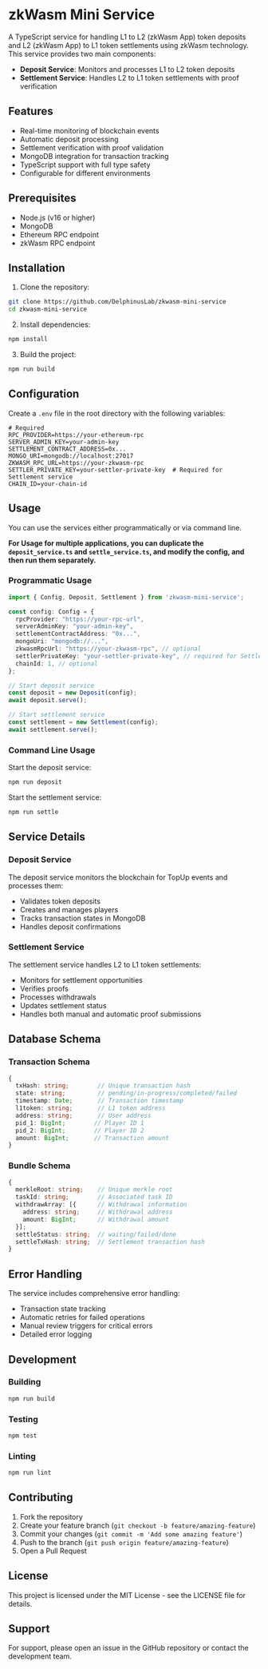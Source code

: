 ﻿# zkWasm Mini Service

A TypeScript service for handling L1 to L2 (zkWasm App) token deposits and L2 (zkWasm App) to L1 token settlements using zkWasm technology. This service provides two main components:

- **Deposit Service**: Monitors and processes L1 to L2 token deposits
- **Settlement Service**: Handles L2 to L1 token settlements with proof verification

## Features

- Real-time monitoring of blockchain events
- Automatic deposit processing
- Settlement verification with proof validation
- MongoDB integration for transaction tracking
- TypeScript support with full type safety
- Configurable for different environments

## Prerequisites

- Node.js (v16 or higher)
- MongoDB
- Ethereum RPC endpoint
- zkWasm RPC endpoint

## Installation

1. Clone the repository:
```bash
git clone https://github.com/DelphinusLab/zkwasm-mini-service
cd zkwasm-mini-service
```

2. Install dependencies:
```bash
npm install
```

3. Build the project:
```bash
npm run build
```

## Configuration

Create a `.env` file in the root directory with the following variables:

```env
# Required
RPC_PROVIDER=https://your-ethereum-rpc
SERVER_ADMIN_KEY=your-admin-key
SETTLEMENT_CONTRACT_ADDRESS=0x...
MONGO_URI=mongodb://localhost:27017
ZKWASM_RPC_URL=https://your-zkwasm-rpc
SETTLER_PRIVATE_KEY=your-settler-private-key  # Required for Settlement service
CHAIN_ID=your-chain-id
```

## Usage

You can use the services either programmatically or via command line. 

**For Usage for multiple applications, you can duplicate the `deposit_service.ts` and `settle_service.ts`, and modify the config, and then run them separately.**

### Programmatic Usage

```typescript
import { Config, Deposit, Settlement } from 'zkwasm-mini-service';

const config: Config = {
  rpcProvider: "https://your-rpc-url",
  serverAdminKey: "your-admin-key",
  settlementContractAddress: "0x...",
  mongoUri: "mongodb://...",
  zkwasmRpcUrl: "https://your-zkwasm-rpc", // optional
  settlerPrivateKey: "your-settler-private-key", // required for Settlement service
  chainId: 1, // optional
};

// Start deposit service
const deposit = new Deposit(config);
await deposit.serve();

// Start settlement service
const settlement = new Settlement(config);
await settlement.serve();
```

### Command Line Usage

Start the deposit service:
```bash
npm run deposit
```

Start the settlement service:
```bash
npm run settle
```

## Service Details

### Deposit Service

The deposit service monitors the blockchain for TopUp events and processes them:

- Validates token deposits
- Creates and manages players
- Tracks transaction states in MongoDB
- Handles deposit confirmations

### Settlement Service

The settlement service handles L2 to L1 token settlements:

- Monitors for settlement opportunities
- Verifies proofs
- Processes withdrawals
- Updates settlement status
- Handles both manual and automatic proof submissions

## Database Schema

### Transaction Schema
```typescript
{
  txHash: string;        // Unique transaction hash
  state: string;         // pending/in-progress/completed/failed
  timestamp: Date;       // Transaction timestamp
  l1token: string;       // L1 token address
  address: string;       // User address
  pid_1: BigInt;        // Player ID 1
  pid_2: BigInt;        // Player ID 2
  amount: BigInt;       // Transaction amount
}
```

### Bundle Schema
```typescript
{
  merkleRoot: string;    // Unique merkle root
  taskId: string;        // Associated task ID
  withdrawArray: [{      // Withdrawal information
    address: string;     // Withdrawal address
    amount: BigInt;      // Withdrawal amount
  }];
  settleStatus: string;  // waiting/failed/done
  settleTxHash: string;  // Settlement transaction hash
}
```

## Error Handling

The service includes comprehensive error handling:

- Transaction state tracking
- Automatic retries for failed operations
- Manual review triggers for critical errors
- Detailed error logging

## Development

### Building
```bash
npm run build
```

### Testing
```bash
npm test
```

### Linting
```bash
npm run lint
```

## Contributing

1. Fork the repository
2. Create your feature branch (`git checkout -b feature/amazing-feature`)
3. Commit your changes (`git commit -m 'Add some amazing feature'`)
4. Push to the branch (`git push origin feature/amazing-feature`)
5. Open a Pull Request

## License

This project is licensed under the MIT License - see the LICENSE file for details.

## Support

For support, please open an issue in the GitHub repository or contact the development team.


